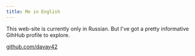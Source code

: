 ```yaml
---
title: Me in English
---
```


This web-site is currently only in Russian. But I've got a pretty informative GihHub profile to explore. 

[github.com/davay42](https://github.com/davay42)
